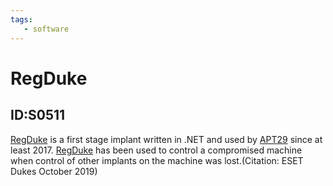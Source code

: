 ```yaml
---
tags:
   - software
---
```

# RegDuke
## ID:S0511
[RegDuke](software/S0511) is a first stage implant written in .NET and used by [APT29](groups/G0016) since at least 2017. [RegDuke](software/S0511) has been used to control a compromised machine when control of other implants on the machine was lost.(Citation: ESET Dukes October 2019)
